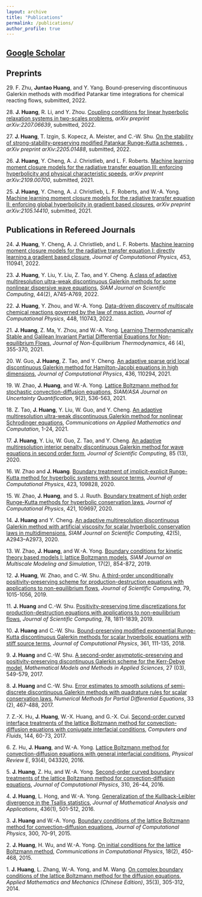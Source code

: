 ```yaml
---
layout: archive
title: "Publications"
permalink: /publications/
author_profile: true
---
```


## [Google Scholar](https://scholar.google.com/citations?user=oGmIfDQAAAAJ&hl=en)

## Preprints
29\. F. Zhu, **Juntao Huang**, and Y. Yang. Bound-preserving discontinuous Galerkin methods with modified Patankar time integrations for chemical reacting flows, submitted, 2022.

28\. **J. Huang**, R. Li, and Y. Zhou. [Coupling conditions for linear hyperbolic relaxation systems in two-scales problems](https://arxiv.org/abs/2207.06639), *arXiv preprint arXiv:2207.06639*, submitted, 2022.

27\. **J. Huang**, T. Izgin, S. Kopecz, A. Meister, and C.-W. Shu. [On the stability of strong-stability-preserving modified Patankar Runge-Kutta schemes](https://arxiv.org/abs/2205.01488), , *arXiv preprint arXiv:2205.01488*, submitted, 2022.

26\. **J. Huang**, Y. Cheng, A. J. Christlieb, and L. F. Roberts. [Machine learning moment closure models for the radiative transfer equation III: enforcing hyperbolicity and physical characteristic speeds](https://arxiv.org/abs/2109.00700), *arXiv preprint arXiv:2109.00700*, submitted, 2021.

25\. **J. Huang**, Y. Cheng, A. J. Christlieb, L. F. Roberts, and W.-A. Yong. [Machine learning moment closure models for the radiative transfer equation II: enforcing global hyperbolicity in gradient based closures](https://arxiv.org/abs/2105.14410), *arXiv preprint arXiv:2105.14410*, submitted, 2021.

## Publications in Refereed Journals
24\. **J. Huang**, Y. Cheng, A. J. Christlieb, and L. F. Roberts. [Machine learning moment closure models for the radiative transfer equation I: directly learning a gradient based closure](https://www.sciencedirect.com/science/article/pii/S0021999122000031), *Journal of Computational Physics*, 453, 110941, 2022.

23\. **J. Huang**, Y. Liu, Y. Liu, Z. Tao, and Y. Cheng. [A class of adaptive multiresolution ultra-weak discontinuous Galerkin methods for some nonlinear dispersive wave equations](https://epubs.siam.org/doi/10.1137/21M1411391), *SIAM Journal on Scientific Computing*, 44(2), A745-A769, 2022.

22\. **J. Huang**, Y. Zhou, and W.-A. Yong. [Data-driven discovery of multiscale chemical reactions governed by the law of mass action](https://www.sciencedirect.com/science/article/pii/S0021999121006380), *Journal of Computational Physics*, 448, 110743, 2022.

21\. **J. Huang**, Z. Ma, Y. Zhou, and W.-A. Yong. [Learning Thermodynamically Stable and Galilean Invariant Partial Differential Equations for Non-equilibrium Flows](https://www.degruyter.com/document/doi/10.1515/jnet-2021-0008/html), *Journal of Non-Equilibrium Thermodynamics*, 46 (4), 355-370, 2021.

20\. W. Guo, **J. Huang**, Z. Tao, and Y. Cheng. [An adaptive sparse grid local discontinuous Galerkin method for Hamilton-Jacobi equations in high dimensions](https://www.sciencedirect.com/science/article/pii/S0021999121001893), *Journal of Computational Physics*, 436, 110294, 2021.

19\. W. Zhao, **J. Huang**, and W.-A. Yong. [Lattice Boltzmann method for stochastic convection-diffusion equations](https://epubs.siam.org/doi/abs/10.1137/19M1270665), *SIAM/ASA Journal on Uncertainty Quantification*, 9(2), 536-563, 2021.

18\. Z. Tao, **J. Huang**, Y. Liu, W. Guo, and Y. Cheng. [An adaptive multiresolution ultra-weak discontinuous Galerkin method for nonlinear Schrodinger equations](https://link.springer.com/article/10.1007/s42967-020-00096-0), *Communications on Applied Mathematics and Computation*, 1-24, 2021.

17\. **J. Huang**, Y. Liu, W. Guo, Z. Tao, and Y. Cheng. [An adaptive multiresolution interior penalty discontinuous Galerkin method for wave equations in second order form](https://link.springer.com/article/10.1007/s10915-020-01322-w), *Journal of Scientific Computing*, 85 (13), 2020.

16\. W. Zhao and **J. Huang**. [Boundary treatment of implicit-explicit Runge-Kutta method for hyperbolic systems with source terms](https://www.sciencedirect.com/science/article/pii/S0021999120306021), *Journal of Computational Physics*, 423, 109828, 2020.

15\. W. Zhao, **J. Huang**, and S. J. Ruuth. [Boundary treatment of high order Runge-Kutta methods for hyperbolic conservation laws](https://www.sciencedirect.com/science/article/pii/S002199912030471X?via=ihub), *Journal of Computational Physics*, 421, 109697, 2020.

14\. **J. Huang** and Y. Cheng. [An adaptive multiresolution discontinuous Galerkin method with artificial viscosity for scalar hyperbolic conservation laws in multidimensions](https://epubs.siam.org/doi/abs/10.1137/19M126565X), *SIAM Journal on Scientific Computing*, 42(5), A2943–A2973, 2020.

13\. W. Zhao, **J. Huang**, and W.-A. Yong. [Boundary conditions for kinetic theory based models I: lattice Boltzmann models](https://epubs.siam.org/doi/abs/10.1137/18M1201986), *SIAM Journal on Multiscale Modeling and Simulation*, 17(2), 854-872, 2019.

12\. **J. Huang**, W. Zhao, and C.-W. Shu. [A third-order unconditionally positivity-preserving scheme for production-destruction equations with applications to non-equilibrium flows](https://link.springer.com/article/10.1007/s10915-018-0881-9), *Journal of Scientific Computing*, 79, 1015-1056, 2019.

11\. **J. Huang** and C.-W. Shu. [Positivity-preserving time discretizations for production-destruction equations with applications to non-equilibrium flows](https://link.springer.com/article/10.1007/s10915-018-0852-1), *Journal of Scientific Computing*, 78, 1811-1839, 2019.

10\. **J. Huang** and C.-W. Shu. [Bound-preserving modified exponential Runge-Kutta discontinuous Galerkin methods for scalar hyperbolic equations with stiff source terms](https://www.sciencedirect.com/science/article/pii/S0021999118300731), *Journal of Computational Physics*, 361, 111-135, 2018.

9\. **J. Huang** and C.-W. Shu. [A second-order asymptotic-preserving and positivity-preserving discontinuous Galerkin scheme for the Kerr-Debye model](https://www.worldscientific.com/doi/abs/10.1142/S0218202517500099), *Mathematical Models and Methods in Applied Sciences*, 27 (03), 549-579, 2017.

8\. **J. Huang** and C.-W. Shu. [Error estimates to smooth solutions of semi-discrete discontinuous Galerkin methods with quadrature rules for scalar conservation laws](https://onlinelibrary.wiley.com/doi/full/10.1002/num.22089), *Numerical Methods for Partial Differential Equations*, 33 (2), 467-488, 2017.

7\. Z.-X. Hu, **J. Huang**, W.-X. Huang, and G.-X. Cui. [Second-order curved interface treatments of the lattice Boltzmann method for convection-diffusion equations with conjugate interfacial conditions](https://www.sciencedirect.com/science/article/pii/S0045793016303772), *Computers and Fluids*, 144, 60-73, 2017.

6\. Z. Hu, **J. Huang**, and W.-A. Yong. [Lattice Boltzmann method for convection-diffusion equations with general interfacial conditions](https://journals.aps.org/pre/abstract/10.1103/PhysRevE.93.043320), *Physical Review E*, 93(4), 043320, 2016.

5\. **J. Huang**, Z. Hu, and W.-A. Yong. [Second-order curved boundary treatments of the lattice Boltzmann method for convection-diffusion equations](https://www.sciencedirect.com/science/article/pii/S0021999116000097), *Journal of Computational Physics*, 310, 26-44, 2016.

4\. **J. Huang**, L. Hong, and W.-A. Yong. [Generalization of the Kullback-Leibler divergence in the Tsallis statistics](https://www.sciencedirect.com/science/article/pii/S0022247X15011142), *Journal of Mathematical Analysis and Applications*, 436(1), 501-512, 2016.

3\. **J. Huang** and W.-A. Yong. [Boundary conditions of the lattice Boltzmann method for convection-diffusion equations](https://www.sciencedirect.com/science/article/pii/S0021999115004908), *Journal of Computational Physics*, 300, 70-91, 2015.

2\. **J. Huang**, H. Wu, and W.-A. Yong. [On initial conditions for the lattice Boltzmann method](https://www.cambridge.org/core/journals/communications-in-computational-physics/article/abs/on-initial-conditions-for-the-lattice-boltzmann-method/F91B48E2BCA5942B3649EE56A4322DB5), *Communications in Computational Physics*, 18(2), 450-468, 2015.

1\. **J. Huang**, L. Zhang, W.-A. Yong, and M. Wang. [On complex boundary conditions of the lattice Boltzmann method for the diffusion equations](http://www.cqvip.com/QK/95055X/20143/48769791.html), *Applied Mathematics and Mechanics (Chinese Edition)*, 35(3), 305-312, 2014.

